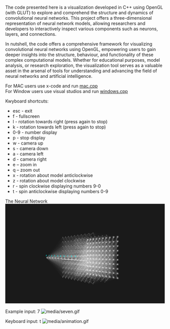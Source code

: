 The code presented here is a visualization developed in C++ using OpenGL (with GLUT) to explore and comprehend the structure and dynamics of convolutional neural networks. 
This project offers a three-dimensional representation of neural network models, allowing researchers and developers to interactively inspect various components 
such as neurons, layers, and connections.  

In nutshell, the code offers a comprehensive framework for visualizing convolutional neural networks using OpenGL,
empowering users to gain deeper insights into the structure, behaviour, and functionality of these complex computational models. 
Whether for educational purposes, model analysis, or research exploration, the visualization tool serves as a valuable asset in the arsenal of tools for 
understanding and advancing the field of neural networks and artificial intelligence.

For MAC users use x-code and run [mac.cpp](https://github.com/TEJ-416/NeuroViz/blob/main/Project/mac.cpp)  
For Window users use visual studios and run [windows.cpp](https://github.com/TEJ-416/NeuroViz/blob/main/Project/windows.cpp)  

Kwyboard shortcuts:  
- esc - exit
- f - fullscreen
- l - rotation towards right (press again to stop)
- k - rotation towards left (press again to stop)
- 0-9 - number display
- p - stop display
- w - camera up
- s - camera down
- a - camera left
- d - camera right
- e – zoom in
- q – zoom out
- x - rotation about model anticlockwise
- z - rotation about model clockwise
- r - spin clockwise displaying numbers 9-0
- t - spin anticlockwise displaying numbers 0-9

The Neural Network
![media/title.png](https://github.com/TEJ-416/NeuroViz/blob/main/media/title.png)

Example input: 7
![media/seven.gif](https://github.com/TEJ-416/NeuroViz/blob/main/media/seven.gif)

Keyboard input: t
![media/animation.gif](https://github.com/TEJ-416/NeuroViz/blob/main/media/animation.gif)
